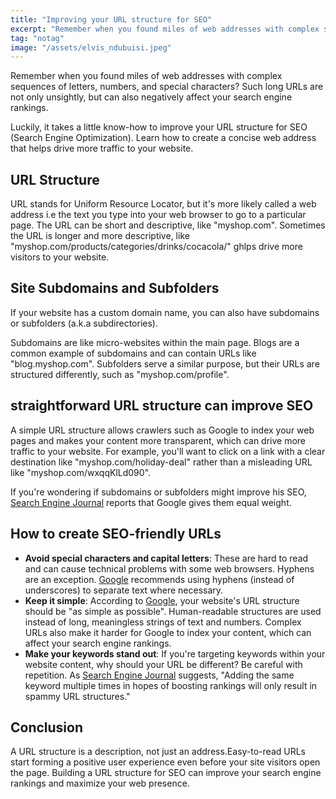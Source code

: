 ```yaml
---
title: "Improving your URL structure for SEO"
excerpt: "Remember when you found miles of web addresses with complex sequences of letters, numbers, and special characters? Such long URLs are not only unsightly, but can also..."
tag: "notag"
image: "/assets/elvis_ndubuisi.jpeg"
---
```


Remember when you found miles of web addresses with complex sequences of letters, numbers, and special characters? Such long URLs are not only unsightly, but can also negatively affect your search engine rankings.

Luckily, it takes a little know-how to improve your URL structure for SEO (Search Engine Optimization). Learn how to create a concise web address that helps drive more traffic to your website.

## URL Structure

URL stands for Uniform Resource Locator, but it's more likely called a web address i.e the text you type into your web browser to go to a particular page. The URL can be short and descriptive, like "myshop.com". Sometimes the URL is longer and more descriptive, like "myshop.com/products/categories/drinks/cocacola/" ghlps drive more visitors to your website.

## Site Subdomains and Subfolders

If your website has a custom domain name, you can also have subdomains or subfolders (a.k.a subdirectories).

Subdomains are like micro-websites within the main page. Blogs are a common example of subdomains and can contain URLs like "blog.myshop.com". Subfolders serve a similar purpose, but their URLs are structured differently, such as "myshop.com/profile".

## straightforward URL structure can improve SEO

A simple URL structure allows crawlers such as Google to index your web pages and makes your content more transparent, which can drive more traffic to your website. For example, you'll want to click on a link with a clear destination like "myshop.com/holiday-deal" rather than a misleading URL like "myshop.com/wxqqKlLd090".

If you're wondering if subdomains or subfolders might improve his SEO, [Search Engine Journal](https://www.searchenginejournal.com/subdomains-vs-subfolders-seo/239795/) reports that Google gives them equal weight.

## How to create SEO-friendly URLs

- **Avoid special characters and capital letters**: These are hard to read and can cause technical problems with some web browsers. Hyphens are an exception. [Google](https://developers.google.com/search/docs/crawling-indexing/url-structure) recommends using hyphens (instead of underscores) to separate text where necessary.
- **Keep it simple**: According to [Google](https://developers.google.com/search/docs/crawling-indexing/url-structure?hl=en&visit_id=638062920291982825-2929585064&rd=1), your website's URL structure should be "as simple as possible". Human-readable structures are used instead of long, meaningless strings of text and numbers. Complex URLs also make it harder for Google to index your content, which can affect your search engine rankings.
- **Make your keywords stand out**: If you're targeting keywords within your website content, why should your URL be different? Be careful with repetition. As [Search Engine Journal](https://www.searchenginejournal.com/seo-friendly-url-structure-2/202790/) suggests, "Adding the same keyword multiple times in hopes of boosting rankings will only result in spammy URL structures."

## Conclusion

A URL structure is a description, not just an address.Easy-to-read URLs start forming a positive user experience even before your site visitors open the page. Building a URL structure for SEO can improve your search engine rankings and maximize your web presence.
